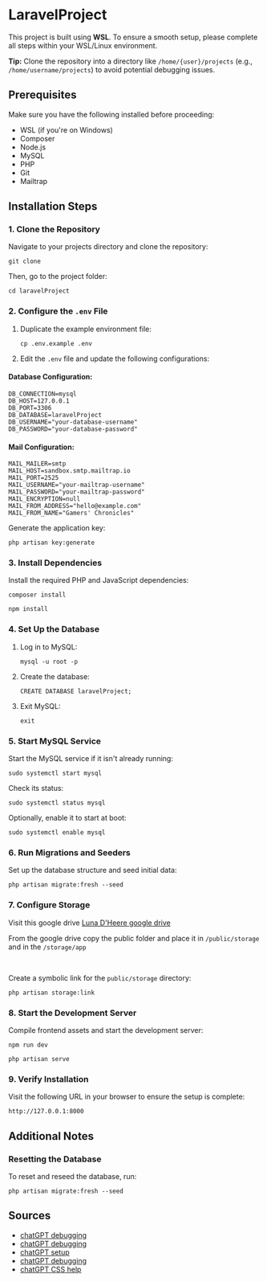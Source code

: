 
<body>
    <h1>LaravelProject</h1>
    <p>
        This project is built using <strong>WSL</strong>. To ensure a smooth setup, please complete all steps within your WSL/Linux environment.
    </p>
    <p>
        <strong>Tip:</strong> Clone the repository into a directory like <code>/home/{user}/projects</code> 
        (e.g., <code>/home/username/projects</code>) to avoid potential debugging issues.
    </p>

<h2>Prerequisites</h2>
    <p>Make sure you have the following installed before proceeding:</p>
    <ul>
        <li>WSL (if you're on Windows)</li>
        <li>Composer</li>
        <li>Node.js</li>
        <li>MySQL</li>
        <li>PHP</li>
        <li>Git</li>
        <li>Mailtrap</li>
    </ul>

<h2>Installation Steps</h2>

<h3>1. Clone the Repository</h3>
    <p>Navigate to your projects directory and clone the repository:</p>
    <pre><code>git clone <https://github.com/LunaDHeere05/laravelProject></code></pre>
    <p>Then, go to the project folder:</p>
    <pre><code>cd laravelProject</code></pre>

<h3>2. Configure the <code>.env</code> File</h3>
    <ol>
        <li>Duplicate the example environment file:
            <pre><code>cp .env.example .env</code></pre>
        </li>
        <li>Edit the <code>.env</code> file and update the following configurations:</li>
    </ol>

<h4>Database Configuration:</h4>
    <pre><code>DB_CONNECTION=mysql
DB_HOST=127.0.0.1
DB_PORT=3306
DB_DATABASE=laravelProject
DB_USERNAME="your-database-username"
DB_PASSWORD="your-database-password"
</code></pre>

<h4>Mail Configuration:</h4>
    <pre><code>MAIL_MAILER=smtp
MAIL_HOST=sandbox.smtp.mailtrap.io
MAIL_PORT=2525
MAIL_USERNAME="your-mailtrap-username"
MAIL_PASSWORD="your-mailtrap-password"
MAIL_ENCRYPTION=null
MAIL_FROM_ADDRESS="hello@example.com"
MAIL_FROM_NAME="Gamers' Chronicles"
</code></pre>

<p>Generate the application key:</p>
    <pre><code>php artisan key:generate</code></pre>

<h3>3. Install Dependencies</h3>
    <p>Install the required PHP and JavaScript dependencies:</p>
    <pre><code>composer install</code></pre>
    <pre><code>npm install</code></pre>

<h3>4. Set Up the Database</h3>
    <ol>
        <li>Log in to MySQL:
            <pre><code>mysql -u root -p</code></pre>
        </li>
        <li>Create the database:
            <pre><code>CREATE DATABASE laravelProject;</code></pre>
        </li>
        <li>Exit MySQL:
            <pre><code>exit</code></pre>
        </li>
    </ol>

<h3>5. Start MySQL Service</h3>
    <p>Start the MySQL service if it isn't already running:</p>
    <pre><code>sudo systemctl start mysql</code></pre>
    <p>Check its status:</p>
    <pre><code>sudo systemctl status mysql</code></pre>
    <p>Optionally, enable it to start at boot:</p>
    <pre><code>sudo systemctl enable mysql</code></pre>

<h3>6. Run Migrations and Seeders</h3>
    <p>Set up the database structure and seed initial data:</p>
    <pre><code>php artisan migrate:fresh --seed</code></pre>

<h3>7. Configure Storage</h3>
    <p>Visit this google drive <a href="https://drive.google.com/drive/folders/1ktxOiNowXFUx2-rYp2fgMVQLyimEswdS?usp=sharing">Luna D'Heere google drive</a></p>
    <p>From the google drive copy the public folder and place it in <code>/public/storage</code> and in the <code>/storage/app</code></p> <br>
    <p>Create a symbolic link for the <code>public/storage</code> directory:</p>
    <pre><code>php artisan storage:link</code></pre>

<h3>8. Start the Development Server</h3>
    <p>Compile frontend assets and start the development server:</p>
    <pre><code>npm run dev</code></pre>
    <pre><code>php artisan serve</code></pre>

<h3>9. Verify Installation</h3>
    <p>Visit the following URL in your browser to ensure the setup is complete:</p>
    <pre><code>http://127.0.0.1:8000</code></pre>

<h2>Additional Notes</h2>
    <h3>Resetting the Database</h3>
    <p>To reset and reseed the database, run:</p>
    <pre><code>php artisan migrate:fresh --seed</code></pre>

<h2>Sources</h2>
<ul>
    <li><a href="https://chatgpt.com/share/678abb94-f81c-8002-9aa1-a2f742b019d6">chatGPT debugging</a></li>
    <li><a href="https://chatgpt.com/share/678abc36-f6a8-8002-9f0c-c9e922d6bacf">chatGPT debugging</a></li>
    <li><a href="https://chatgpt.com/share/678abd3d-b44c-8002-924a-610ca45dd3ab">chatGPT setup</a></li>
    <li><a href="https://chatgpt.com/share/678abe25-6070-8002-90d5-22f19016981f">chatGPT debugging</a>
    <li><a href="https://chatgpt.com/share/678abe54-0624-8002-b923-169a21cc6b0d">chatGPT CSS help</a></li>
</body>
</html>
